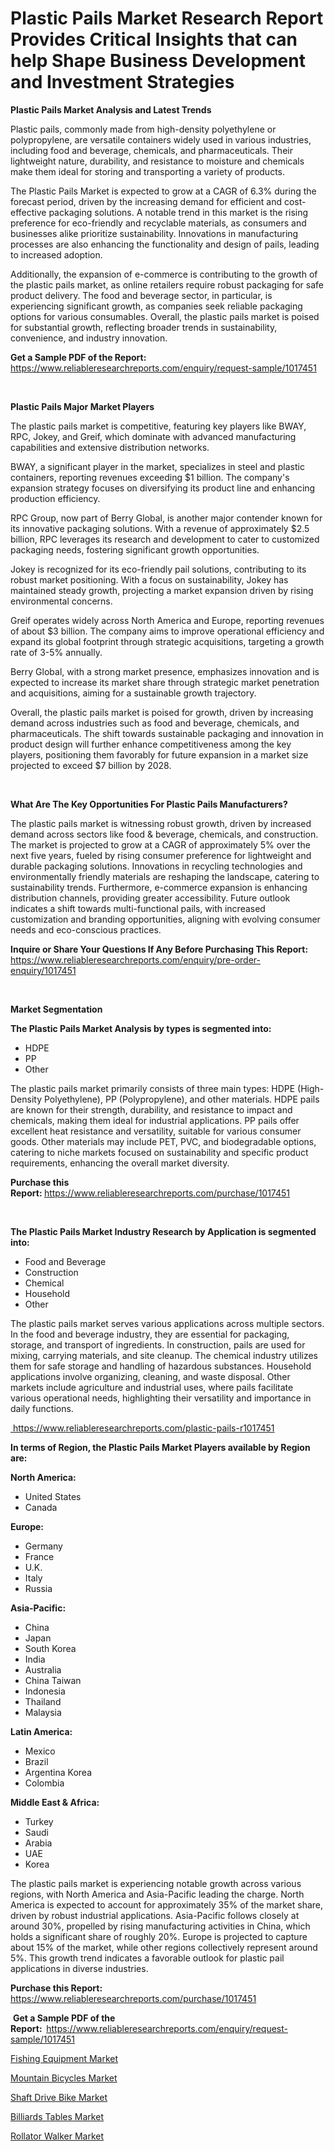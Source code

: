 <p><h1>Plastic Pails Market Research Report Provides Critical Insights that can help Shape Business Development and Investment Strategies</h1></p><p><strong>Plastic Pails Market Analysis and Latest Trends</strong></p>
<p><p>Plastic pails, commonly made from high-density polyethylene or polypropylene, are versatile containers widely used in various industries, including food and beverage, chemicals, and pharmaceuticals. Their lightweight nature, durability, and resistance to moisture and chemicals make them ideal for storing and transporting a variety of products. </p><p>The Plastic Pails Market is expected to grow at a CAGR of 6.3% during the forecast period, driven by the increasing demand for efficient and cost-effective packaging solutions. A notable trend in this market is the rising preference for eco-friendly and recyclable materials, as consumers and businesses alike prioritize sustainability. Innovations in manufacturing processes are also enhancing the functionality and design of pails, leading to increased adoption.</p><p>Additionally, the expansion of e-commerce is contributing to the growth of the plastic pails market, as online retailers require robust packaging for safe product delivery. The food and beverage sector, in particular, is experiencing significant growth, as companies seek reliable packaging options for various consumables. Overall, the plastic pails market is poised for substantial growth, reflecting broader trends in sustainability, convenience, and industry innovation.</p></p>
<p><strong>Get a Sample PDF of the Report:&nbsp;</strong> <a href="https://www.reliableresearchreports.com/enquiry/request-sample/1017451?utm_campaign=113&utm_medium=2&utm_source=Github&utm_content=ia&utm_term=08022025&utm_id=plastic-pails">https://www.reliableresearchreports.com/enquiry/request-sample/1017451</a></p>
<p>&nbsp;</p>
<p><strong>Plastic Pails Major Market Players</strong></p>
<p><p>The plastic pails market is competitive, featuring key players like BWAY, RPC, Jokey, and Greif, which dominate with advanced manufacturing capabilities and extensive distribution networks. </p><p>BWAY, a significant player in the market, specializes in steel and plastic containers, reporting revenues exceeding $1 billion. The company's expansion strategy focuses on diversifying its product line and enhancing production efficiency. </p><p>RPC Group, now part of Berry Global, is another major contender known for its innovative packaging solutions. With a revenue of approximately $2.5 billion, RPC leverages its research and development to cater to customized packaging needs, fostering significant growth opportunities. </p><p>Jokey is recognized for its eco-friendly pail solutions, contributing to its robust market positioning. With a focus on sustainability, Jokey has maintained steady growth, projecting a market expansion driven by rising environmental concerns. </p><p>Greif operates widely across North America and Europe, reporting revenues of about $3 billion. The company aims to improve operational efficiency and expand its global footprint through strategic acquisitions, targeting a growth rate of 3-5% annually. </p><p>Berry Global, with a strong market presence, emphasizes innovation and is expected to increase its market share through strategic market penetration and acquisitions, aiming for a sustainable growth trajectory.</p><p>Overall, the plastic pails market is poised for growth, driven by increasing demand across industries such as food and beverage, chemicals, and pharmaceuticals. The shift towards sustainable packaging and innovation in product design will further enhance competitiveness among the key players, positioning them favorably for future expansion in a market size projected to exceed $7 billion by 2028.</p></p>
<p>&nbsp;</p>
<p><strong>What Are The Key Opportunities For Plastic Pails Manufacturers?</strong></p>
<p><p>The plastic pails market is witnessing robust growth, driven by increased demand across sectors like food & beverage, chemicals, and construction. The market is projected to grow at a CAGR of approximately 5% over the next five years, fueled by rising consumer preference for lightweight and durable packaging solutions. Innovations in recycling technologies and environmentally friendly materials are reshaping the landscape, catering to sustainability trends. Furthermore, e-commerce expansion is enhancing distribution channels, providing greater accessibility. Future outlook indicates a shift towards multi-functional pails, with increased customization and branding opportunities, aligning with evolving consumer needs and eco-conscious practices.</p></p>
<p><strong>Inquire or Share Your Questions If Any Before Purchasing This Report:</strong> <a href="https://www.reliableresearchreports.com/enquiry/pre-order-enquiry/1017451?utm_campaign=113&utm_medium=2&utm_source=Github&utm_content=ia&utm_term=08022025&utm_id=plastic-pails">https://www.reliableresearchreports.com/enquiry/pre-order-enquiry/1017451</a></p>
<p>&nbsp;</p>
<p><strong>Market Segmentation</strong></p>
<p><strong>The Plastic Pails Market Analysis by types is segmented into:</strong></p>
<p><ul><li>HDPE</li><li>PP</li><li>Other</li></ul></p>
<p><p>The plastic pails market primarily consists of three main types: HDPE (High-Density Polyethylene), PP (Polypropylene), and other materials. HDPE pails are known for their strength, durability, and resistance to impact and chemicals, making them ideal for industrial applications. PP pails offer excellent heat resistance and versatility, suitable for various consumer goods. Other materials may include PET, PVC, and biodegradable options, catering to niche markets focused on sustainability and specific product requirements, enhancing the overall market diversity.</p></p>
<p><strong>Purchase this Report:&nbsp;</strong><a href="https://www.reliableresearchreports.com/purchase/1017451?utm_campaign=113&utm_medium=2&utm_source=Github&utm_content=ia&utm_term=08022025&utm_id=plastic-pails">https://www.reliableresearchreports.com/purchase/1017451</a></p>
<p>&nbsp;</p>
<p><strong>The Plastic Pails Market Industry Research by Application is segmented into:</strong></p>
<p><ul><li>Food and Beverage</li><li>Construction</li><li>Chemical</li><li>Household</li><li>Other</li></ul></p>
<p><p>The plastic pails market serves various applications across multiple sectors. In the food and beverage industry, they are essential for packaging, storage, and transport of ingredients. In construction, pails are used for mixing, carrying materials, and site cleanup. The chemical industry utilizes them for safe storage and handling of hazardous substances. Household applications involve organizing, cleaning, and waste disposal. Other markets include agriculture and industrial uses, where pails facilitate various operational needs, highlighting their versatility and importance in daily functions.</p></p>
<p><a href="https://www.reliableresearchreports.com/plastic-pails-r1017451?utm_campaign=113&utm_medium=2&utm_source=Github&utm_content=ia&utm_term=08022025&utm_id=plastic-pails">&nbsp;https://www.reliableresearchreports.com/plastic-pails-r1017451</a></p>
<p><strong>In terms of Region, the Plastic Pails Market Players available by Region are:</strong></p>
<p>
    <p> <strong> North America: </strong>
        <ul>
            <li>United States</li>
            <li>Canada</li>
        </ul>
        </p> 
    <p> <strong> Europe: </strong>
        <ul>
            <li>Germany</li>
            <li>France</li>
            <li>U.K.</li>
            <li>Italy</li>
            <li>Russia</li>
        </ul>
        </p> 
    <p> <strong> Asia-Pacific: </strong>
        <ul>
            <li>China</li>
            <li>Japan</li>
            <li>South Korea</li>
            <li>India</li>
            <li>Australia</li>
            <li>China Taiwan</li>
            <li>Indonesia</li>
            <li>Thailand</li>
            <li>Malaysia</li>
        </ul>
        </p> 
    <p> <strong> Latin America: </strong>
        <ul>
            <li>Mexico</li>
            <li>Brazil</li>
            <li>Argentina Korea</li>
            <li>Colombia</li>
        </ul>
        </p> 
    <p> <strong> Middle East & Africa: </strong>
        <ul>
            <li>Turkey</li>
            <li>Saudi</li>
            <li>Arabia</li>
            <li>UAE</li>
            <li>Korea</li>
        </ul>
    </p>
    </p>
<p><p>The plastic pails market is experiencing notable growth across various regions, with North America and Asia-Pacific leading the charge. North America is expected to account for approximately 35% of the market share, driven by robust industrial applications. Asia-Pacific follows closely at around 30%, propelled by rising manufacturing activities in China, which holds a significant share of roughly 20%. Europe is projected to capture about 15% of the market, while other regions collectively represent around 5%. This growth trend indicates a favorable outlook for plastic pail applications in diverse industries.</p></p>
<p><strong>Purchase this Report: </strong><a href="https://www.reliableresearchreports.com/purchase/1017451?utm_campaign=113&utm_medium=2&utm_source=Github&utm_content=ia&utm_term=08022025&utm_id=plastic-pails">https://www.reliableresearchreports.com/purchase/1017451</a></p>
<p>&nbsp;<strong>Get a Sample PDF of the Report:&nbsp;&nbsp;</strong><a href="https://www.reliableresearchreports.com/enquiry/request-sample/1017451?utm_campaign=113&utm_medium=2&utm_source=Github&utm_content=ia&utm_term=08022025&utm_id=plastic-pails">https://www.reliableresearchreports.com/enquiry/request-sample/1017451</a></p>
<p><strong></strong></p>
<p><p><a href="https://github.com/ajatawlasta/Market-Research-Report-List-1/blob/main/fishing-equipment-market.md?utm_campaign=113&utm_medium=2&utm_source=Github&utm_content=ia&utm_term=08022025&utm_id=plastic-pails">Fishing Equipment Market</a></p><p><a href="https://github.com/benhaeneye/Market-Research-Report-List-1/blob/main/mountain-bicycles-market.md?utm_campaign=113&utm_medium=2&utm_source=Github&utm_content=ia&utm_term=08022025&utm_id=plastic-pails">Mountain Bicycles Market</a></p><p><a href="https://github.com/hunanuzmez/Market-Research-Report-List-1/blob/main/shaft-drive-bike-market.md?utm_campaign=113&utm_medium=2&utm_source=Github&utm_content=ia&utm_term=08022025&utm_id=plastic-pails">Shaft Drive Bike Market</a></p><p><a href="https://github.com/mriwacraane/Market-Research-Report-List-1/blob/main/billiards-tables-market.md?utm_campaign=113&utm_medium=2&utm_source=Github&utm_content=ia&utm_term=08022025&utm_id=plastic-pails">Billiards Tables Market</a></p><p><a href="https://github.com/chikenmhamdi/Market-Research-Report-List-1/blob/main/rollator-walker-market.md?utm_campaign=113&utm_medium=2&utm_source=Github&utm_content=ia&utm_term=08022025&utm_id=plastic-pails">Rollator Walker Market</a></p></p>